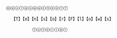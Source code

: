 ####        
    ⓜⓔⓥⓛⓐⓝⓐⓔⓒⓗⓞⓞⓕⓕ

      【T】【e】【n】【s】【o】【r】【F】【l】【o】【w】【s】
                  
              ⓣⓤⓣⓞⓡⓘⓐⓛ
####
